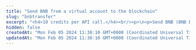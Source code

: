 ```yaml
---
title: "Send BNB from a virtual account to the blockchain"
slug: "bnbtransfer"
excerpt: "<h4>10 credits per API call.</h4><br/><p>\n<p>Send BNB (BNB Beacon Chain) or BNB assets from a virtual account to the blockchain. This will create Tatum internal withdrawal request with ID. When every system works as expected,\nwithdrawal request is marked as complete and transaction id is assigned to it.\n<ul>\n<li>If BNB server connection is unavailable, withdrawal request is cancelled.</li>\n<li>If blockchain transfer is successful, but is it not possible to reach Tatum, transaction id of blockchain transaction is returned and withdrawal request must be\ncompleted manually, otherwise all other withdrawals will be pending.</li>\n</ul>\nIt is possible to perform ledger to blockchain transaction for ledger accounts without blockchain address assigned to them.<br/>\nThis operation needs the private key of the blockchain address. Every time the funds are transferred, the transaction must be signed with the corresponding private key.\nNo one should ever send it's own private keys to the internet because there is a strong possibility of stealing keys and losing funds. In this method, it is possible to enter privateKey\nor signatureId. PrivateKey should be used only for quick development on testnet versions of blockchain when there is no risk of losing funds. In production,\n<a href=\"https://github.com/tatumio/tatum-kms\" target=\"_blank\">Tatum KMS</a> should be used for the highest security standards, and signatureId should be present in the request.\nAlternatively, using the Tatum client library for supported languages.\n</p>"
hidden: false
createdAt: "Mon Feb 05 2024 11:38:10 GMT+0000 (Coordinated Universal Time)"
updatedAt: "Mon Feb 05 2024 11:38:10 GMT+0000 (Coordinated Universal Time)"
---
```

